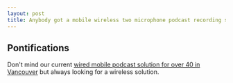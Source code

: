 ```yaml
---
layout: post
title: Anybody got a mobile wireless two microphone podcast recording solution that doesn't require AC power?
---
```



## Pontifications

Don't mind our current [wired mobile podcast solution for over 40 in Vancouver](http://rolandtanglao.com/2016/11/23/p1-how-we-record-over-40-in-vancouver/) but always looking for a wireless solution.